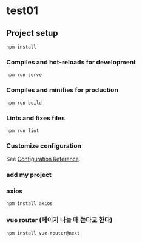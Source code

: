 # test01

## Project setup
```
npm install
```

### Compiles and hot-reloads for development
```
npm run serve
```

### Compiles and minifies for production
```
npm run build
```

### Lints and fixes files
```
npm run lint
```

### Customize configuration
See [Configuration Reference](https://cli.vuejs.org/config/).



### add my project
### axios
```
npm install axios
```

### vue router (페이지 나눌 때 쓴다고 한다)
```
npm install vue-router@next
```

